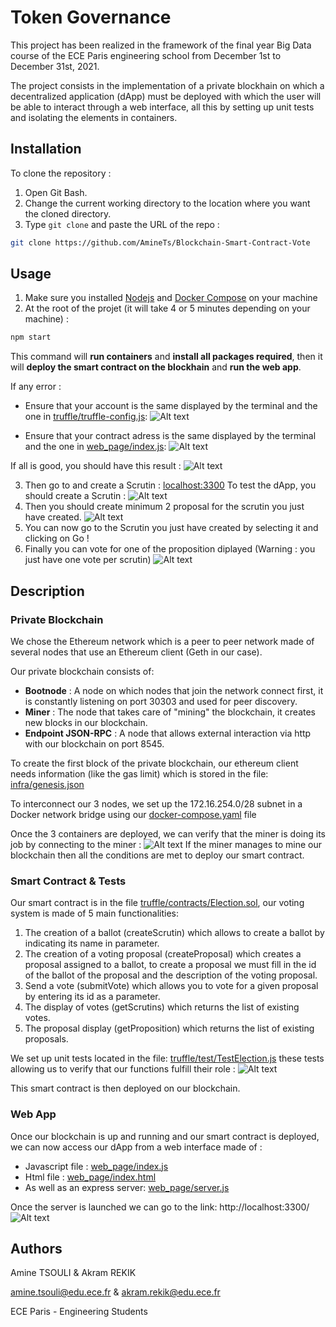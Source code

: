 # Token Governance

This project has been realized in the framework of the final year Big Data course of the ECE Paris engineering school from December 1st to December 31st, 2021.

The project consists in the implementation of a private blockhain on which a decentralized application (dApp) must be deployed with which the user will be able to interact through a web interface, all this by setting up unit tests and isolating the elements in containers.

## Installation

To clone the repository :

1. Open Git Bash.
2. Change the current working directory to the location where you want the cloned directory.
3. Type `git clone` and paste the URL of the repo :

```bash
git clone https://github.com/AmineTs/Blockchain-Smart-Contract-Vote
```

## Usage

1. Make sure you installed [Nodejs](https://nodejs.org/en/download/) and [Docker Compose](https://docs.docker.com/compose/install/) on your machine
2. At the root of the projet (it will take 4 or 5 minutes depending on your machine) :

```bash
npm start
```

This command will **run containers** and **install all packages required**, then it will **deploy the smart contract on the blockhain** and **run the web app**.

If any error :

- Ensure that your account is the same displayed by the terminal and the one in [truffle/truffle-config.js](truffle/truffle-config.js):
  ![Alt text](img/error_1.PNG?raw=true 'error_1')

- Ensure that your contract adress is the same displayed by the terminal and the one in [web_page/index.js](web_page/index.js):
  ![Alt text](img/error_2.PNG?raw=true 'error_2')

If all is good, you should have this result :
![Alt text](img/npm_start.PNG?raw=true 'npm_start')

3. Then go to and create a Scrutin : [localhost:3300](http://localhost:3300/)
   To test the dApp, you should create a Scrutin :
   ![Alt text](img/create_scrutin.PNG?raw=true 'create_scrutin')
4. Then you should create minimum 2 proposal for the scrutin you just have created.
   ![Alt text](img/create_proposal.PNG?raw=true 'create_proposal')
5. You can now go to the Scrutin you just have created by selecting it and clicking on Go !
6. Finally you can vote for one of the proposition diplayed (Warning : you just have one vote per scrutin)
   ![Alt text](img/vote.PNG?raw=true 'vote')

## Description

### Private Blockchain

We chose the Ethereum network which is a peer to peer network made of several nodes that use an Ethereum client (Geth in our case).

Our private blockchain consists of:

- **Bootnode** : A node on which nodes that join the network connect first, it is constantly listening on port 30303 and used for peer discovery.
- **Miner** : The node that takes care of "mining" the blockchain, it creates new blocks in our blockchain.
- **Endpoint JSON-RPC** : A node that allows external interaction via http with our blockchain on port 8545.

To create the first block of the private blockchain, our ethereum client needs information (like the gas limit) which is stored in the file: [infra/genesis.json](infra/genesis.json)

To interconnect our 3 nodes, we set up the 172.16.254.0/28 subnet in a Docker network bridge using our [docker-compose.yaml](docker-compose.yaml) file

Once the 3 containers are deployed, we can verify that the miner is doing its job by connecting to the miner :
![Alt text](img/miner.PNG?raw=true 'miner')
If the miner manages to mine our blockchain then all the conditions are met to deploy our smart contract.

### Smart Contract & Tests

Our smart contract is in the file [truffle/contracts/Election.sol](truffle/contracts/Election.sol), our voting system is made of 5 main functionalities:

1. The creation of a ballot (createScrutin) which allows to create a ballot by indicating its name in parameter.
2. The creation of a voting proposal (createProposal) which creates a proposal assigned to a ballot, to create a proposal we must fill in the id of the ballot of the proposal and the description of the voting proposal.
3. Send a vote (submitVote) which allows you to vote for a given proposal by entering its id as a parameter.
4. The display of votes (getScrutins) which returns the list of existing votes.
5. The proposal display (getProposition) which returns the list of existing proposals.

We set up unit tests located in the file: [truffle/test/TestElection.js](truffle/test/TestElection.js) these tests allowing us to verify that our functions fulfill their role :
![Alt text](img/tests.PNG?raw=true 'tests')

This smart contract is then deployed on our blockchain.

### Web App

Once our blockchain is up and running and our smart contract is deployed, we can now access our dApp from a web interface made of :

- Javascript file : [web_page/index.js](web_page/index.js)
- Html file : [web_page/index.html](web_page/index.html)
- As well as an express server: [web_page/server.js](web_page/index.html)

Once the server is launched we can go to the link: http://localhost:3300/
![Alt text](img/web_home.PNG?raw=true 'web_home')

## Authors

Amine TSOULI & Akram REKIK

amine.tsouli@edu.ece.fr & akram.rekik@edu.ece.fr

ECE Paris - Engineering Students
